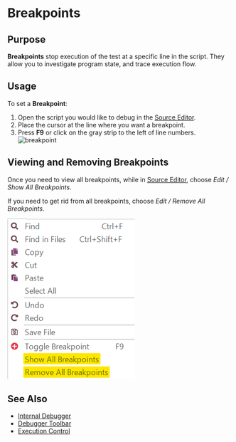 # Breakpoints

## Purpose

**Breakpoints** stop execution of the test at a specific line in the script. They allow you to investigate program state, and trace execution flow.

## Usage

To set a **Breakpoint**:

1. Open the script you would like to debug in the [Source Editor](source_editor.md).
2. Place the cursor at the line where you want a breakpoint.
3. Press **F9** or click on the gray strip to the left of line numbers.
   ![breakpoint](./img/breakpoints1.png)

## Viewing and Removing Breakpoints

Once you need to view all breakpoints, while in [Source Editor](source_editor.md), choose *Edit / Show All Breakpoints*.

If you need to get rid from all breakpoints, choose *Edit / Remove All Breakpoints*.

![All Breakpoints](img/breakpoints_show_remove_all_breakpoints.png)

## See Also

- [Internal Debugger](internal_debugger.md)
- [Debugger Toolbar](menu_and_toolbars.md)
- [Execution Control](control_execution.md)
